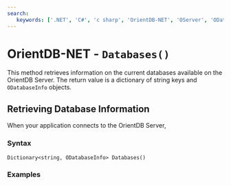 ```yaml
---
search:
   keywords: ['.NET', 'C#', 'c sharp', 'OrientDB-NET', 'OServer', 'ODatabaseInfo']
---
```


# OrientDB-NET - `Databases()`

This method retrieves information on the current databases available on the OrientDB Server.  The return value is a dictionary of string keys and `ODatabaseInfo` objects.

## Retrieving Database Information

When your application connects to the OrientDB Server, 

### Syntax

```
Dictionary<string, ODatabaseInfo> Databases()
```

### Examples
